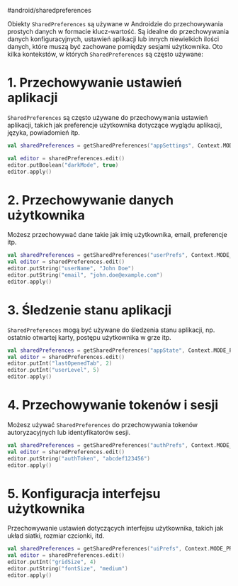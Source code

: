 #android/sharedpreferences

Obiekty `SharedPreferences` są używane w Androidzie do przechowywania prostych danych w formacie klucz-wartość. Są idealne do przechowywania danych konfiguracyjnych, ustawień aplikacji lub innych niewielkich ilości danych, które muszą być zachowane pomiędzy sesjami użytkownika. Oto kilka kontekstów, w których `SharedPreferences` są często używane:

# 1. **Przechowywanie ustawień aplikacji**
`SharedPreferences` są często używane do przechowywania ustawień aplikacji, takich jak preferencje użytkownika dotyczące wyglądu aplikacji, języka, powiadomień itp.

```kotlin
val sharedPreferences = getSharedPreferences("appSettings", Context.MODE_PRIVATE)

val editor = sharedPreferences.edit()
editor.putBoolean("darkMode", true)
editor.apply()

```

# 2. **Przechowywanie danych użytkownika**
Możesz przechowywać dane takie jak imię użytkownika, email, preferencje itp.
```kotlin
val sharedPreferences = getSharedPreferences("userPrefs", Context.MODE_PRIVATE)
val editor = sharedPreferences.edit()
editor.putString("userName", "John Doe")
editor.putString("email", "john.doe@example.com")
editor.apply()

```

# 3. **Śledzenie stanu aplikacji**
`SharedPreferences` mogą być używane do śledzenia stanu aplikacji, np. ostatnio otwartej karty, postępu użytkownika w grze itp.
```kotlin
val sharedPreferences = getSharedPreferences("appState", Context.MODE_PRIVATE)
val editor = sharedPreferences.edit()
editor.putInt("lastOpenedTab", 2)
editor.putInt("userLevel", 5)
editor.apply()

```

# 4. **Przechowywanie tokenów i sesji**
Możesz używać `SharedPreferences` do przechowywania tokenów autoryzacyjnych lub identyfikatorów sesji.
```kotlin
val sharedPreferences = getSharedPreferences("authPrefs", Context.MODE_PRIVATE)
val editor = sharedPreferences.edit()
editor.putString("authToken", "abcdef123456")
editor.apply()

```

# 5. **Konfiguracja interfejsu użytkownika**
Przechowywanie ustawień dotyczących interfejsu użytkownika, takich jak układ siatki, rozmiar czcionki, itd.
```kotlin
val sharedPreferences = getSharedPreferences("uiPrefs", Context.MODE_PRIVATE)
val editor = sharedPreferences.edit()
editor.putInt("gridSize", 4)
editor.putString("fontSize", "medium")
editor.apply()

```

